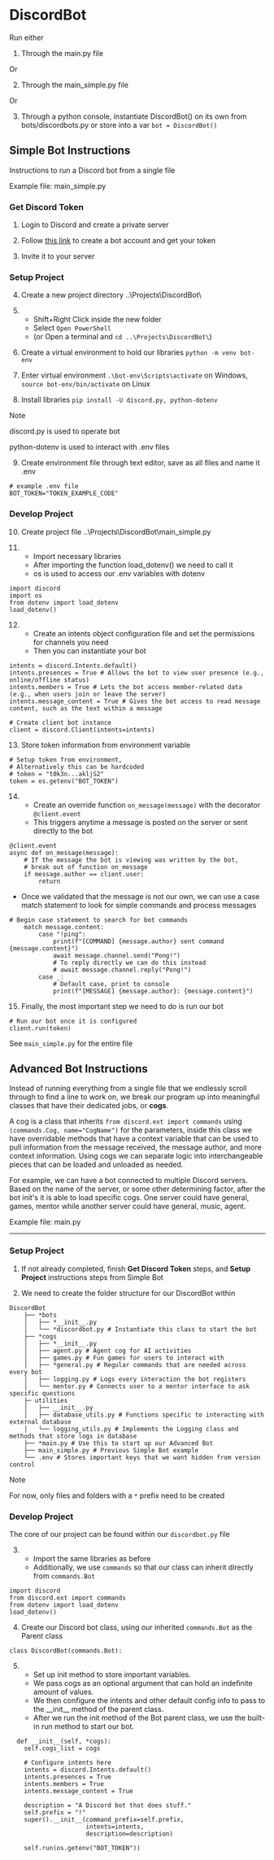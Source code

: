 # DiscordBot

Run either

1. Through the main.py file

Or

2. Through the main_simple.py file

Or    

3. Through a python console, instantiate DiscordBot() on its own from bots/discordbots.py or store into a var `bot = DiscordBot()`

## Simple Bot Instructions

Instructions to run a Discord bot from a single file

Example file: main_simple.py

### Get Discord Token

1. Login to Discord and create a private server

2. Follow [this link](https://discordpy.readthedocs.io/en/stable/discord.html) to create a bot account and get your token
  
3. Invite it to your server

### Setup Project

4. Create a new project directory ..\Projects\DiscordBot\

5. * Shift+Right Click inside the new folder 
   * Select `Open PowerShell` 
   * (or Open a terminal and `cd ..\Projects\DiscordBot\`)

6. Create a virtual environment to hold our libraries `python -m venv bot-env`

7. Enter virtual environment `.\bot-env\Scripts\activate` on Windows, `source bot-env/bin/activate` on Linux  

8. Install libraries `pip install -U discord.py, python-dotenv`
> [!Note]
> discord.py is used to operate bot
> 
> python-dotenv is used to interact with .env files

9. Create environment file through text editor, save as all files and name it .env
```
# example .env file
BOT_TOKEN="TOKEN_EXAMPLE_CODE"
```

### Develop Project

10. Create project file ..\Projects\DiscordBot\main_simple.py


11. * Import necessary libraries
    * After importing the function load_dotenv() we need to call it
    * os is used to access our .env variables with dotenv
```
import discord
import os
from dotenv import load_dotenv
load_dotenv()
```

12. * Create an intents object configuration file and set the permissions for channels you need
    * Then you can instantiate your bot
```
intents = discord.Intents.default()
intents.presences = True # Allows the bot to view user presence (e.g., online/offline status)
intents.members = True # Lets the bot access member-related data (e.g., when users join or leave the server)
intents.message_content = True # Gives the bot access to read message content, such as the text within a message

# Create client bot instance
client = discord.Client(intents=intents)
```

13. Store token information from environment variable
```
# Setup token from environment,
# Alternatively this can be hardcoded
# token = "t0k3n...akljS2"
token = os.getenv("BOT_TOKEN")
```

14. * Create an override function `on_message(message)` with the decorator `@client.event`
    * This triggers anytime a message is posted on the server or sent directly to the bot
```
@client.event
async def on_message(message):
    # If the message the bot is viewing was written by the bot,
    # break out of function on_message
    if message.author == client.user:
        return
```

* Once we validated that the message is not our own, we can use a case match statement to look for simple commands and process messages
```
# Begin case statement to search for bot commands
    match message.content:
        case "!ping":
            print(f"[COMMAND] {message.author} sent command {message.content}")
            await message.channel.send("Pong!")
            # To reply directly we can do this instead
            # await message.channel.reply("Pong!")
        case _:
            # Default case, print to console
            print(f"[MESSAGE] {message.author}: {message.content}")
```

15. Finally, the most important step we need to do is run our bot
```
# Run our bot once it is configured
client.run(token)
```

See `main_simple.py` for the entire file

## Advanced Bot Instructions

Instead of running everything from a single file that we endlessly scroll through to find a line to work on, we break our program up into meaningful classes that have their dedicated jobs, or **cogs**.

A cog is a class that inherits `from discord.ext import commands` using `(commands.Cog, name="CogName")` for the parameters, inside this class we have overridable methods that have a context variable that can be used to pull information from the message received, the message author, and more context information. Using cogs we can separate logic into interchangeable pieces that can be loaded and unloaded as needed.

For example, we can have a bot connected to multiple Discord servers. Based on the name of the server, or some other determining factor, after the bot init's it is able to load specific cogs. One server could have general, games, mentor while another server could have general, music, agent.

Example file: main.py

---

### Setup Project

1. If not already completed, finish **Get Discord Token** steps, and **Setup Project** instructions steps from Simple Bot

2. We need to create the folder structure for our DiscordBot within
```
DiscordBot
    ├── *bots
    │   ├── *__init__.py
    │   └── *discordbot.py # Instantiate this class to start the bot
    ├── *cogs
    │   ├── *__init__.py
    │   ├── agent.py # Agent cog for AI activities
    │   ├── games.py # Fun games for users to interact with
    │   ├── *general.py # Regular commands that are needed across every bot
    │   ├── logging.py # Logs every interaction the bot registers
    │   └── mentor.py # Connects user to a mentor interface to ask specific questions
    ├─ utilities
    │   ├── __init__.py
    │   ├── database_utils.py # Functions specific to interacting with external database
    │   └── logging_utils.py # Implements the Logging class and methods that store logs in database
    ├── *main.py # Use this to start up our Advanced Bot
    ├── main_simple.py # Previous Simple Bot example
    └── .env # Stores important keys that we want hidden from version control
```
> [!Note]
> For now, only files and folders with a `*` prefix need to be created

### Develop Project

The core of our project can be found within our `discordbot.py` file

3. * Import the same libraries as before
   * Additionally, we use `commands` so that our class can inherit directly from `commands.Bot`
```
import discord
from discord.ext import commands
from dotenv import load_dotenv
load_dotenv()
```

4. Create our Discord bot class, using our inherited `commands.Bot` as the Parent class
```
class DiscordBot(commands.Bot):
```

5. * Set up init method to store important variables.  
   * We pass cogs as an optional argument that can hold an indefinite amount of values. 
   * We then configure the intents and other default config info to pass to the \_\_init__ method of the parent class. 
   * After we run the init method of the Bot parent class, we use the built-in run method to start our bot.
```
  def __init__(self, *cogs):
    self.cogs_list = cogs

    # Configure intents here
    intents = discord.Intents.default()
    intents.presences = True
    intents.members = True
    intents.message_content = True
    
    description = "A Discord bot that does stuff."
    self.prefix = "!"
    super().__init__(command_prefix=self.prefix,
                     intents=intents,
                     description=description)
    
    self.run(os.getenv("BOT_TOKEN"))
```
